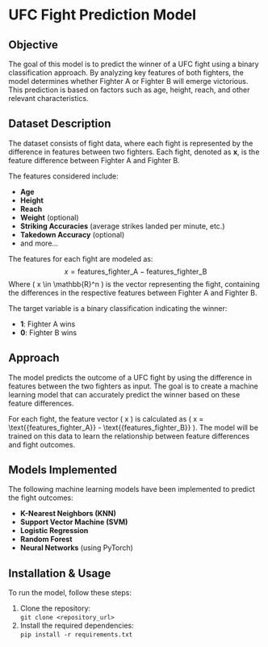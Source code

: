 # UFC Fight Prediction Model

## Objective
The goal of this model is to predict the winner of a UFC fight using a binary classification approach. By analyzing key features of both fighters, the model determines whether Fighter A or Fighter B will emerge victorious. This prediction is based on factors such as age, height, reach, and other relevant characteristics.

## Dataset Description
The dataset consists of fight data, where each fight is represented by the difference in features between two fighters. Each fight, denoted as **x**, is the feature difference between Fighter A and Fighter B. 

The features considered include:
- **Age**
- **Height**
- **Reach**
- **Weight** (optional)
- **Striking Accuracies** (average strikes landed per minute, etc.)
- **Takedown Accuracy** (optional)
- and more...

The features for each fight are modeled as:
$$
x = \text{{features\_fighter\_A}} - \text{{features\_fighter\_B}}
$$
Where \( x \in \mathbb{R}^n \) is the vector representing the fight, containing the differences in the respective features between Fighter A and Fighter B.

The target variable is a binary classification indicating the winner:
- **1**: Fighter A wins
- **0**: Fighter B wins

## Approach
The model predicts the outcome of a UFC fight by using the difference in features between the two fighters as input. The goal is to create a machine learning model that can accurately predict the winner based on these feature differences.

For each fight, the feature vector \( x \) is calculated as \( x = \text{{features\_fighter\_A}} - \text{{features\_fighter\_B}} \). The model will be trained on this data to learn the relationship between feature differences and fight outcomes.

## Models Implemented
The following machine learning models have been implemented to predict the fight outcomes:
- **K-Nearest Neighbors (KNN)**
- **Support Vector Machine (SVM)**
- **Logistic Regression**
- **Random Forest**
- **Neural Networks** (using PyTorch)

## Installation & Usage
To run the model, follow these steps:
1. Clone the repository:  
   `git clone <repository_url>`
2. Install the required dependencies:  
   `pip install -r requirements.txt`

